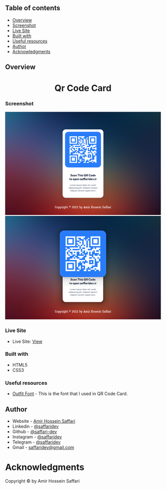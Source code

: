 ## Table of contents

- [Overview](#overview)
- [Screenshot](#screenshot)
- [Live Site](#Live-Site)
- [Built with](#built-with)
- [Useful resources](#useful-resources)
- [Author](#author)
- [Acknowledgments](#acknowledgments)

## Overview

<h1 align="center">Qr Code Card</h1>

### Screenshot

<img src="/doc/1.png">
<img src="/doc/2.png">

### Live Site

- Live Site: [View](https://saffari-dev.github.io/QR-code-card/)

### Built with

- HTML5
- CSS3

### Useful resources

- [Outfit Font](https://fonts.google.com/specimen/Outfit) - This is the font that I used in QR Code Card.

## Author

- Website - [Amir Hossein Saffari](https://saffaridev.ir)
- Linkedin - [@saffaridev](https://www.linkedin.com/in/saffaridev)
- Github - [@saffari-dev](https://github.com/saffari-dev)
- Instagram - [@saffaridev](https://www.instagram.com/saffaridev)
- Telegram - [@saffaridev](https://t.me/saffaridev)
- Gmail - saffaridev@gmail.com

# Acknowledgments

Copyright © by Amir Hossein Saffari
